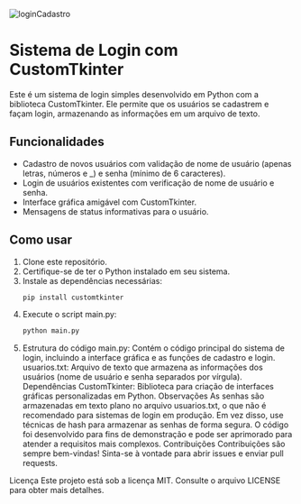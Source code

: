![loginCadastro](https://github.com/user-attachments/assets/e5554f6b-89f6-4c6b-b3fa-14f7c0a328cb)

# Sistema de Login com CustomTkinter

Este é um sistema de login simples desenvolvido em Python com a biblioteca CustomTkinter. Ele permite que os usuários se cadastrem e façam login, armazenando as informações em um arquivo de texto.

## Funcionalidades

- Cadastro de novos usuários com validação de nome de usuário (apenas letras, números e _) e senha (mínimo de 6 caracteres).
- Login de usuários existentes com verificação de nome de usuário e senha.
- Interface gráfica amigável com CustomTkinter.
- Mensagens de status informativas para o usuário.

## Como usar

1. Clone este repositório.
2. Certifique-se de ter o Python instalado em seu sistema.
3. Instale as dependências necessárias:
   ```bash
   pip install customtkinter
4. Execute o script main.py:
   ```bash
   python main.py


5. Estrutura do código
main.py: Contém o código principal do sistema de login, incluindo a interface gráfica e as funções de cadastro e login.
usuarios.txt: Arquivo de texto que armazena as informações dos usuários (nome de usuário e senha separados por vírgula).
Dependências
CustomTkinter: Biblioteca para criação de interfaces gráficas personalizadas em Python.
Observações
As senhas são armazenadas em texto plano no arquivo usuarios.txt, o que não é recomendado para sistemas de login em produção. Em vez disso, use técnicas de hash para armazenar as senhas de forma segura.
O código foi desenvolvido para fins de demonstração e pode ser aprimorado para atender a requisitos mais complexos.
Contribuições
Contribuições são sempre bem-vindas! Sinta-se à vontade para abrir issues e enviar pull requests.

Licença
Este projeto está sob a licença MIT. Consulte o arquivo LICENSE para obter mais detalhes.

